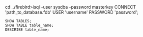 cd ../firebird>isql -user sysdba -password masterkey
CONNECT 'path_to_database.fdb' USER 'username' PASSWORD 'password';

```firebird
SHOW TABLES;
SHOW TABLE table_name;
DESCRIBE table_name;
```

